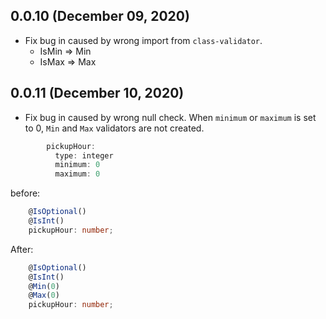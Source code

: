 ## 0.0.10 (December 09, 2020)
- Fix bug in caused by wrong import from `class-validator`.
    - IsMin => Min
    - IsMax => Max

## 0.0.11 (December 10, 2020)
- Fix bug in caused by wrong null check.
When `minimum` or `maximum` is set to 0, `Min` and `Max` validators are not created.
```ts
        pickupHour:
          type: integer
          minimum: 0
          maximum: 0
```

before: 

```ts
    @IsOptional()
    @IsInt()
    pickupHour: number;
```
After:

```ts
    @IsOptional()
    @IsInt()
    @Min(0)
    @Max(0)
    pickupHour: number;
```